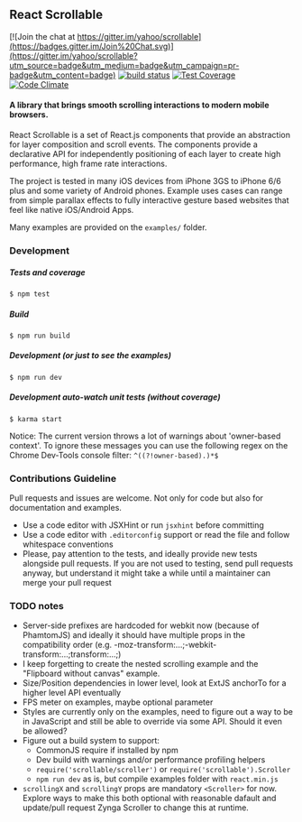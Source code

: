 ## React Scrollable

[![Join the chat at https://gitter.im/yahoo/scrollable](https://badges.gitter.im/Join%20Chat.svg)](https://gitter.im/yahoo/scrollable?utm_source=badge&utm_medium=badge&utm_campaign=pr-badge&utm_content=badge)
[![build status](https://travis-ci.org/yahoo/scrollable.svg)](https://travis-ci.org/yahoo/scrollable)
[![Test Coverage](https://codeclimate.com/github/yahoo/scrollable/badges/coverage.svg)](https://codeclimate.com/github/yahoo/scrollable/coverage)
[![Code Climate](https://codeclimate.com/github/yahoo/scrollable/badges/gpa.svg)](https://codeclimate.com/github/yahoo/scrollable)

#### A library that brings smooth scrolling interactions to modern mobile browsers.

React Scrollable is a set of React.js components that provide an abstraction for layer composition and scroll events. The components provide a declarative API for independently positioning of each layer to create high performance, high frame rate interactions.

The project is tested in many iOS devices from iPhone 3GS to iPhone 6/6 plus and some variety of Android phones. Example uses cases can range from simple parallax effects to fully interactive gesture based websites that feel like native iOS/Android Apps.

Many examples are provided on the `examples/` folder.

### Development

##### Tests and coverage

    $ npm test

##### Build

    $ npm run build

##### Development (or just to see the examples)

    $ npm run dev

##### Development auto-watch unit tests (without coverage)

    $ karma start

Notice: The current version throws a lot of warnings about 'owner-based context'. To ignore these messages you can use the following regex on the Chrome Dev-Tools console filter: `^((?!owner-based).)*$`

### Contributions Guideline

Pull requests and issues are welcome. Not only for code but also for documentation and examples.

  * Use a code editor with JSXHint or run `jsxhint` before committing
  * Use a code editor with `.editorconfig` support or read the file
    and follow whitespace conventions
  * Please, pay attention to the tests, and ideally provide new
    tests alongside pull requests. If you are not used to testing, send
    pull requests anyway, but understand it might take a while until a
    maintainer can merge your pull request

### TODO notes

  * Server-side prefixes are hardcoded for webkit now (because of PhamtomJS)
    and ideally it should have multiple props in the compatibility order (e.g.
    -moz-transform:...;-webkit-transform:...;transform:...;)
  * I keep forgetting to create the nested scrolling example and the
    "Flipboard without canvas" example.
  * Size/Position dependencies in lower level, look at ExtJS anchorTo for
    a higher level API eventually
  * FPS meter on examples, maybe optional parameter
  * Styles are currently only on the examples, need to figure out a way to
    be in JavaScript and still be able to override via some API. Should it
    even be allowed?
  * Figure out a build system to support:
    * CommonJS require if installed by npm
    * Dev build with warnings and/or performance profiling helpers
    * `require('scrollable/scroller')` or `require('scrollable').Scroller`
    * `npm run dev` as is, but compile examples folder with `react.min.js`
  * `scrollingX` and `scrollingY` props are mandatory `<Scroller>` for now.
    Explore ways to make this both optional with reasonable dafault and
    update/pull request Zynga Scroller to change this at runtime.
